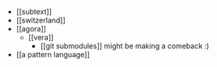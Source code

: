- [[subtext]]
- [[switzerland]]
- [[agora]]
	- [[vera]]
		- [[git submodules]] might be making a comeback :)
- [[a pattern language]]